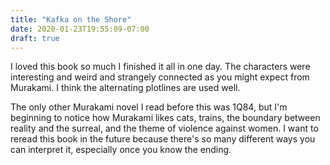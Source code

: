 ```yaml
---
title: "Kafka on the Shore"
date: 2020-01-23T19:55:09-07:00
draft: true
---
```


I loved this book so much I finished it all in one day. The characters were interesting and weird and strangely connected as you might expect from Murakami. I think the alternating plotlines are used well. 

The only other Murakami novel I read before this was 1Q84, but I'm beginning to notice how Murakami likes cats, trains, the boundary between reality and the surreal, and the theme of violence against women. I want to reread this book in the future because there's so many different ways you can interpret it, especially once you know the ending.

